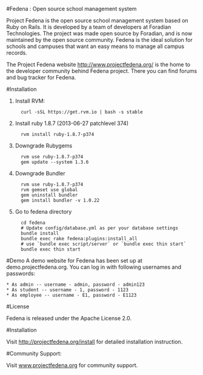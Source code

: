 #Fedena : Open source school management system

Project Fedena is the open source school management system based on Ruby on Rails. It is developed by a team of developers at Foradian Technologies. The project was made open source by Foradian, and is now maintained by the open source community. Fedena is the ideal solution for schools and campuses that want an easy means to manage all campus records.

The Project Fedena website http://www.projectfedena.org/ is the home to the developer community behind Fedena project. There you can find forums and bug tracker for Fedena.

#Installation

1. Install RVM:

         curl -sSL https://get.rvm.io | bash -s stable

2. Install ruby 1.8.7 (2013-06-27 patchlevel 374)

         rvm install ruby-1.8.7-p374

3. Downgrade Rubygems

         rvm use ruby-1.8.7-p374
         gem update --system 1.3.6

4. Downgrade Bundler

         rvm use ruby-1.8.7-p374
         rvm gemset use global
         gem uninstall bundler
         gem install bundler -v 1.0.22

5. Go to fedena directory

         cd fedena
         # Update config/database.yml as per your database settings
         bundle install
         bundle exec rake fedena:plugins:install_all
         # use `bundle exec script/server` or `bundle exec thin start`
         bundle exec thin start

#Demo
A demo website for Fedena has been set up at demo.projectfedena.org. You can log in with following usernames and passwords:

    * As admin -- username - admin, password - admin123
    * As student -- username - 1, password - 1123
    * As employee -- username - E1, password - E1123

#License

Fedena is released under the Apache License 2.0.

#Installation

Visit  http://projectfedena.org/install for detailed installation instruction.

#Community Support:

Visit www.projectfedena.org for community support.

